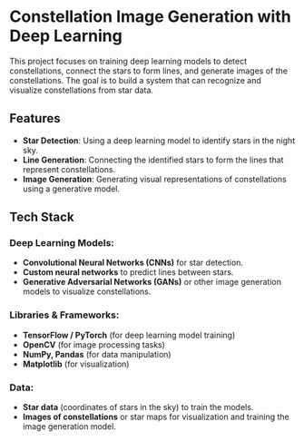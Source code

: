 # Constellation Image Generation with Deep Learning

This project focuses on training deep learning models to detect constellations, connect the stars to form lines, and generate images of the constellations. The goal is to build a system that can recognize and visualize constellations from star data.

## Features

- **Star Detection**: Using a deep learning model to identify stars in the night sky.
- **Line Generation**: Connecting the identified stars to form the lines that represent constellations.
- **Image Generation**: Generating visual representations of constellations using a generative model.

## Tech Stack

### Deep Learning Models:

- **Convolutional Neural Networks (CNNs)** for star detection.
- **Custom neural networks** to predict lines between stars.
- **Generative Adversarial Networks (GANs)** or other image generation models to visualize constellations.

### Libraries & Frameworks:

- **TensorFlow / PyTorch** (for deep learning model training)
- **OpenCV** (for image processing tasks)
- **NumPy, Pandas** (for data manipulation)
- **Matplotlib** (for visualization)

### Data:

- **Star data** (coordinates of stars in the sky) to train the models.
- **Images of constellations** or star maps for visualization and training the image generation model.
